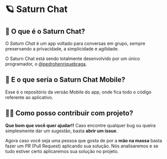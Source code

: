 # 🪐 Saturn Chat

## 🤔 O que é o Saturn Chat?

O *Saturn Chat* é um app voltado para conversas em grupo, sempre preservando a privacidade, a simplicidade e agilidade.

O Saturn Chat está sendo totalmente desenvolvido por um único programador, o [@pedrohenriquebraga](https://github.com/pedrohenriquebraga).

## 📱 E o que sería o Saturn Chat Mobile?

Esse é o repositório da versão Mobile do app, onde fica todo o código referente ao aplicativo.

## 👨‍🏭 Como posso contribuir com projeto?

**Que bom que você quer ajudar!!** Caso encontre qualquer bug ou queira simplesmente dar um sugestão, basta **abrir um issue**.

Agora caso você seja uma pessoa que gosta de por a **mão na massa** basta fazer um *PR* (Pull Request) aplicando sua solução. Nós analisaremos e se tudo estiver certo aplicaremos sua solução no projeto.
